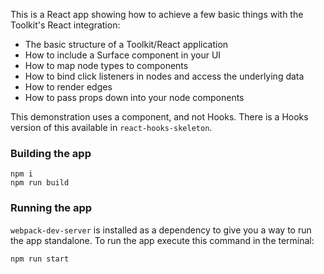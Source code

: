 This is a React app showing how to achieve a few basic things with the Toolkit's React integration:

- The basic structure of a Toolkit/React application
- How to include a Surface component in your UI
- How to map node types to components
- How to bind click listeners in nodes and access the underlying data
- How to render edges
- How to pass props down into your node components

This demonstration uses a component, and not Hooks. There is a Hooks version of this available in `react-hooks-skeleton`. 

### Building the app

```
npm i 
npm run build
```

### Running the app

`webpack-dev-server` is installed as a dependency to give you a way to run the app standalone. To run the app execute this
command in the terminal:

```
npm run start
```

